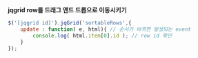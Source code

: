 **jqgrid row를 드래그 앤드 드롭으로 이동시키기**

```javascript
$('[jqgrid id]').jqGrid('sortableRows',{
	update : function( e, html){ // 순서가 바뀌면 발생되는 event
		console.log( html.item[0].id ); // row id 확인
	}
});
```







